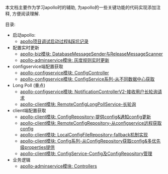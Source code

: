本文档主要作为学习apollo时的辅助, 为apollo的一些关键功能的代码实现添加注释, 方便阅读理解.

目录:
* 启动apollo:
    * [apollo项目调试启动过程&踩坑记录](./apollo/apollo-project-startup.html)
* 配置实时更新
    * [apollo-biz模块: DatabaseMessageSender与ReleaseMessageScanner](./apollo/apollo-biz/message.html)
    * [apollo-adminservice模块: 灰度规则实时更新](./apollo/apollo-adminservice/grayReleaseRule.GrayReleaseRulesHolder.html)
* configservice端配置获取
    * [apollo-configservice模块: ConfigController](./apollo/apollo-configservice/controller.ConfigController.html)
    * [apollo-configservice模块: ConfigService系列-从不同数据中心获取](./apollo/apollo-configservice/controller.ConfigService系列.html)
* Long Poll (重点)
    * [apollo-configservice模块: NotificationControllerV2-接收用户长轮询请求](./apollo/apollo-configservice/controller.NotificationControllerV2.html)
    * [apollo-client模块: RemoteConfigLongPollService-长轮询](./apollo/apollo-client/internals/RemoteConfigLongPollService.html)
* client端配置获取
    * [apollo-client模块: ConfigRepository-提供config&通知config更新](./apollo/apollo-client/internals/ConfigRepository.html)
    * [apollo-client模块: RemoteConfigRepository-从configservice远程获取config](./apollo/apollo-client/internals/RemoteConfigRepository.html)
    * [apollo-client模块: LocalConfigFileRepository-fallback机制实现](./apollo/apollo-client/internals/LocalConfigFileRepository.html)
    * [apollo-client模块: Config系列-从ConfigRepository获取config&多优先级properties提供](./apollo/apollo-client/internals/Config系列.html)
    * [apollo-client模块: ConfigService-Config及ConfigRepository管理](./apollo/apollo-client/ConfigService.html)
* 业务逻辑
    * [apollo-adminservice模块: Controllers](./apollo/apollo-adminservice/controllers.html)